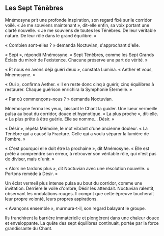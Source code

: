 ## Les Sept Ténèbres

Mnémosyne prit une profonde inspiration, son regard fixé sur le corridor voilé. « Je me souviens maintenant », dit-elle enfin, sa voix portant une clarté nouvelle. « Je me souviens de toutes les Ténèbres. De leur véritable nature. De leur rôle dans le grand équilibre. »

« Combien sont-elles ? » demanda Noctuvian, s'approchant d'elle.

« Sept », répondit Mnémosyne. « Sept Ténèbres, comme les Sept Grands Éclats du miroir de l'existence. Chacune préserve une part de vérité. »

« Et nous en avons déjà guéri deux », constata Lumina. « Aether et vous, Mnémosyne. »

« Oui », confirma Aether. « Il en reste donc cinq à guérir, cinq équilibres à restaurer. Chaque guérison enrichira la Symphonie Éternelle. »

« Par où commençons-nous ? » demanda Noctuvian.

Mnémosyne ferma les yeux, laissant le Chant la guider. Une lueur vermeille pulsa au bout du corridor, douce et hypnotique. « La plus proche », dit-elle. « La plus prête à être guérie. Elle se nomme... Désir. »

« Désir », répéta Mémoire, le mot vibrant d'une ancienne douleur. « La Ténèbre qui a causé la Fracture. Celle qui a voulu séparer la lumière de l'ombre. »

« C'est pourquoi elle doit être la prochaine », dit Mnémosyne. « Elle est prête à comprendre son erreur, à retrouver son véritable rôle, qui n'est pas de diviser, mais d'unir. »

« Alors ne tardons plus », dit Noctuvian avec une résolution nouvelle. « Portons remède à Désir. »

Un éclat vermeil plus intense pulsa au bout du corridor, comme une invitation. Derrière le voile d'ombre, Désir les attendait. Noctuvian ralentit, observant les ondulations rouges. Il comprit que cette épreuve toucherait leur propre volonté, leurs propres aspirations.

« Avançons ensemble », murmura-t-il, son regard balayant le groupe.

Ils franchirent la barrière immatérielle et plongèrent dans une chaleur douce et enveloppante. La quête des sept équilibres continuait, portée par la force grandissante du Chant.